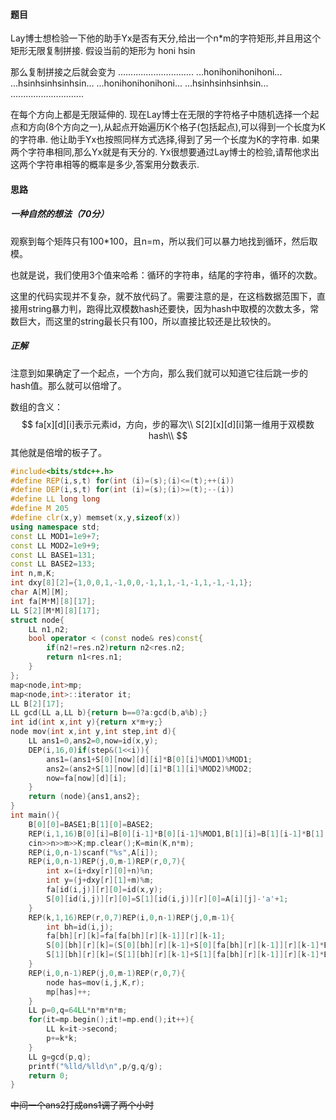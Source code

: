 #### 题目

Lay博士想检验一下他的助手Yx是否有天分,给出一个n*m的字符矩形,并且用这个矩形无限复制拼接.
假设当前的矩形为 
honi
hsin

那么复制拼接之后就会变为
..............................
...honihonihonihoni... 
...hsinhsinhsinhsin... 
...honihonihonihoni... 
...hsinhsinhsinhsin... 
.............................

在每个方向上都是无限延伸的.
现在Lay博士在无限的字符格子中随机选择一个起点和方向(8个方向之一),从起点开始遍历K个格子(包括起点),可以得到一个长度为K的字符串.
他让助手Yx也按照同样方式选择,得到了另一个长度为K的字符串.
如果两个字符串相同,那么Yx就是有天分的.
Yx很想要通过Lay博士的检验,请帮他求出 这两个字符串相等的概率是多少,答案用分数表示.  

#### 思路

##### 一种自然的想法（70分）

观察到每个矩阵只有100*100，且n=m，所以我们可以暴力地找到循环，然后取模。

也就是说，我们使用3个值来哈希：循环的字符串，结尾的字符串，循环的次数。

这里的代码实现并不复杂，就不放代码了。需要注意的是，在这档数据范围下，直接用string暴力判，跑得比双模数hash还要快，因为hash中取模的次数太多，常数巨大，而这里的string最长只有100，所以直接比较还是比较快的。

##### 正解

注意到如果确定了一个起点，一个方向，那么我们就可以知道它往后跳一步的hash值。那么就可以倍增了。

数组的含义：
$$
fa[x][d][i]表示元素id，方向，步的幂次\\
S[2][x][d][i]第一维用于双模数hash\\
$$
其他就是倍增的板子了。

```cpp
#include<bits/stdc++.h>
#define REP(i,s,t) for(int (i)=(s);(i)<=(t);++(i))
#define DEP(i,s,t) for(int (i)=(s);(i)>=(t);--(i))
#define LL long long 
#define M 205
#define clr(x,y) memset(x,y,sizeof(x))
using namespace std;
const LL MOD1=1e9+7;
const LL MOD2=1e9+9;
const LL BASE1=131;
const LL BASE2=133;
int n,m,K;
int dxy[8][2]={1,0,0,1,-1,0,0,-1,1,1,-1,-1,1,-1,-1,1};
char A[M][M];
int fa[M*M][8][17];
LL S[2][M*M][8][17];
struct node{
    LL n1,n2;
    bool operator < (const node& res)const{
        if(n2!=res.n2)return n2<res.n2;
        return n1<res.n1;
    }
};
map<node,int>mp;
map<node,int>::iterator it;
LL B[2][17];
LL gcd(LL a,LL b){return b==0?a:gcd(b,a%b);}
int id(int x,int y){return x*m+y;}
node mov(int x,int y,int step,int d){
    LL ans1=0,ans2=0,now=id(x,y);
    DEP(i,16,0)if(step&(1<<i)){
        ans1=(ans1+S[0][now][d][i]*B[0][i]%MOD1)%MOD1;
        ans2=(ans2+S[1][now][d][i]*B[1][i]%MOD2)%MOD2;
        now=fa[now][d][i];
    }
    return (node){ans1,ans2};
}
int main(){
    B[0][0]=BASE1;B[1][0]=BASE2;
    REP(i,1,16)B[0][i]=B[0][i-1]*B[0][i-1]%MOD1,B[1][i]=B[1][i-1]*B[1][i-1]%MOD2;
    cin>>n>>m>>K;mp.clear();K=min(K,n*m);
    REP(i,0,n-1)scanf("%s",A[i]);
    REP(i,0,n-1)REP(j,0,m-1)REP(r,0,7){
        int x=(i+dxy[r][0]+n)%n;
        int y=(j+dxy[r][1]+m)%m;
        fa[id(i,j)][r][0]=id(x,y);
        S[0][id(i,j)][r][0]=S[1][id(i,j)][r][0]=A[i][j]-'a'+1;
    }
    REP(k,1,16)REP(r,0,7)REP(i,0,n-1)REP(j,0,m-1){
        int bh=id(i,j);
        fa[bh][r][k]=fa[fa[bh][r][k-1]][r][k-1];
        S[0][bh][r][k]=(S[0][bh][r][k-1]+S[0][fa[bh][r][k-1]][r][k-1]*B[0][k-1]%MOD1)%MOD1;
        S[1][bh][r][k]=(S[1][bh][r][k-1]+S[1][fa[bh][r][k-1]][r][k-1]*B[1][k-1]%MOD2)%MOD2;
    }   
    REP(i,0,n-1)REP(j,0,m-1)REP(r,0,7){
        node has=mov(i,j,K,r);
        mp[has]++;
    }
    LL p=0,q=64LL*n*m*n*m;
    for(it=mp.begin();it!=mp.end();it++){
        LL k=it->second;
        p+=k*k;
    }
    LL g=gcd(p,q);
    printf("%lld/%lld\n",p/g,q/g);
    return 0;
}
```

~~中间一个ans2打成ans1调了两个小时~~